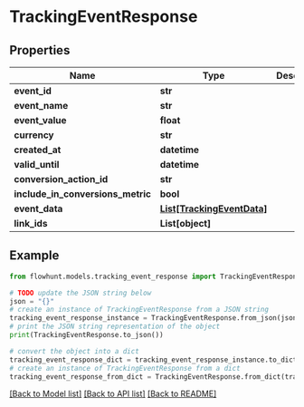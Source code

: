 # TrackingEventResponse


## Properties

Name | Type | Description | Notes
------------ | ------------- | ------------- | -------------
**event_id** | **str** |  | 
**event_name** | **str** |  | [optional] 
**event_value** | **float** |  | [optional] 
**currency** | **str** |  | [optional] 
**created_at** | **datetime** |  | [optional] 
**valid_until** | **datetime** |  | [optional] 
**conversion_action_id** | **str** |  | [optional] 
**include_in_conversions_metric** | **bool** |  | [optional] 
**event_data** | [**List[TrackingEventData]**](TrackingEventData.md) |  | [optional] 
**link_ids** | **List[object]** |  | [optional] 

## Example

```python
from flowhunt.models.tracking_event_response import TrackingEventResponse

# TODO update the JSON string below
json = "{}"
# create an instance of TrackingEventResponse from a JSON string
tracking_event_response_instance = TrackingEventResponse.from_json(json)
# print the JSON string representation of the object
print(TrackingEventResponse.to_json())

# convert the object into a dict
tracking_event_response_dict = tracking_event_response_instance.to_dict()
# create an instance of TrackingEventResponse from a dict
tracking_event_response_from_dict = TrackingEventResponse.from_dict(tracking_event_response_dict)
```
[[Back to Model list]](../README.md#documentation-for-models) [[Back to API list]](../README.md#documentation-for-api-endpoints) [[Back to README]](../README.md)


